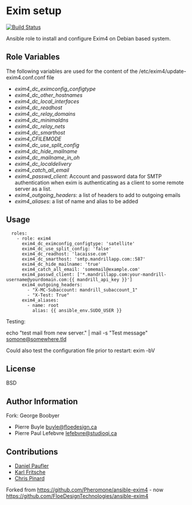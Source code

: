 Exim setup
========
[![Build Status](https://travis-ci.org/Blue-Bag/ansible-exim4.svg?branch=master)](https://travis-ci.org/Blue-Bag/ansible-exim4)

Ansible role to install and configure Exim4 on Debian based system.

Role Variables
--------------

The following variables are used for the content of the /etc/exim4/update-exim4.conf.conf file

* *exim4_dc_eximconfig_configtype*
* *exim4_dc_other_hostnames*
* *exim4_dc_local_interfaces*
* *exim4_dc_readhost*
* *exim4_dc_relay_domains*
* *exim4_dc_minimaldns*
* *exim4_dc_relay_nets*
* *exim4_dc_smarthost*
* *exim4_CFILEMODE*
* *exim4_dc_use_split_config*
* *exim4_dc_hide_mailname*
* *exim4_dc_mailname_in_oh*
* *exim4_dc_localdelivery*
* *exim4_catch_all_email*
* *exim4_passwd_client*: Account and password data for SMTP authentication when exim is authenticating as a client to
   some remote server as a list.
* *exim4_outgoing_headers*: a list of headers to add to outgoing emails
* *exim4_aliases*: a list of name and alias to be added

Usage
-----

```
  roles:
    - role: exim4
      exim4_dc_eximconfig_configtype: 'satellite'
      exim4_dc_use_split_config: 'false'
      exim4_dc_readhost: 'lacaisse.com'
      exim4_dc_smarthost: 'smtp.mandrillapp.com::587'
      exim4_dc_hide_mailname: 'true'
      exim4_catch_all_email: 'somemail@example.com'
      exim4_passwd_client: ['*.mandrillapp.com:your-mandrill-username@yourdomain.com:{{ mandrill_api_key }}']
      exim4_outgoing_headers:
        - "X-MC-Subaccount: mandrill_subaccount_1"
        - "X-Test: True"
      exim4_aliases:
        - name: root
          alias: {{ ansible_env.SUDO_USER }}
```
Testing:

   echo "test mail from new server." | mail -s "Test message" somone@somewhere.tld

   Could also test the configuration file prior to restart:
   exim -bV

License
-------

BSD

Author Information
------------------
Fork: George Boobyer

* Pierre Buyle <buyle@floedesign.ca>
* Pierre Paul Lefebvre <lefebvre@studioqi.ca>

Contributions
------------------

* [Daniel Paufler](https://github.com/egmont1227)
* [Karl Fritsche](https://github.com/kairion-dev)
* [Chris Pinard](https://github.com/slaarti)

Forked from https://github.com/Pheromone/ansible-exim4 - now https://github.com/FloeDesignTechnologies/ansible-exim4


